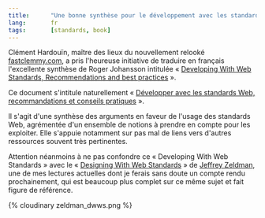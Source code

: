 ```yaml
--- 
title:      "Une bonne synthèse pour le développement avec les standards du web enfin traduite en français" 
lang:       fr 
tags:       [standards, book]
---
```


Clément Hardouïn, maître des lieux du nouvellement relooké [fastclemmy.com](http://www.fastclemmy.com/), a pris l'heureuse initiative de traduire en français l'excellente synthèse de Roger Johansson intitulée « [Developing With Web Standards, Recommendations and best practices](http://www.456bereastreet.com/lab/developing_with_web_standards/) ».


Ce document s'intitule naturellement « [Développer avec les standards Web, recommandations et conseils pratiques](http://www.cybercodeur.net/weblog/presentations/dwws/) ». 

Il s'agit d'une synthèse des arguments en faveur de l'usage des standards Web, agrémentée d'un ensemble de notions à prendre en compte pour les exploiter. Elle s'appuie notamment sur pas mal de liens vers d'autres ressources souvent très pertinentes.

Attention néanmoins à ne pas confondre ce « Developing With Web Standards » avec le « [Designing With Web Standards](http://www.amazon.com/exec/obidos/ASIN/0735712018/phpheaven) » de [Jeffrey Zeldman](http://www.zeldman.com/), une de mes lectures actuelles dont je ferais sans doute un compte rendu prochainement, qui est beaucoup plus complet sur ce même sujet et fait figure de référence.

{% cloudinary zeldman_dwws.png %}
